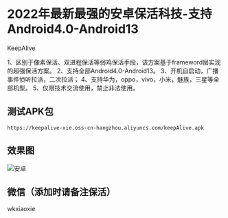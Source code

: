# 2022年最新最强的安卓保活科技-支持Android4.0-Android13

KeepAlive

1、区别于像素保活、双进程保活等弱鸡保活手段，该方案基于frameword层实现的超强保活方案。
2、支持全部Android4.0-Android13。
3、开机自启动，广播事件侦听拉活，二次拉活；
4、支持华为，oppo，vivo，小米，魅族，三星等全部机型。
5、仅限技术交流使用，禁止非法使用。



## 测试APK包
```
https://keepalive-xie.oss-cn-hangzhou.aliyuncs.com/keepAlive.apk

```
## 效果图

![安卓](https://keepalive-xie.oss-cn-hangzhou.aliyuncs.com/img/oppo.gif)

## 微信（添加时请备注保活）

wkxiaoxie
